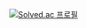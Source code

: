 [![Solved.ac
프로필](http://mazassumnida.wtf/api/v2/generate_badge?boj=tigerwuy)](https://solved.ac/tigerwuy)



